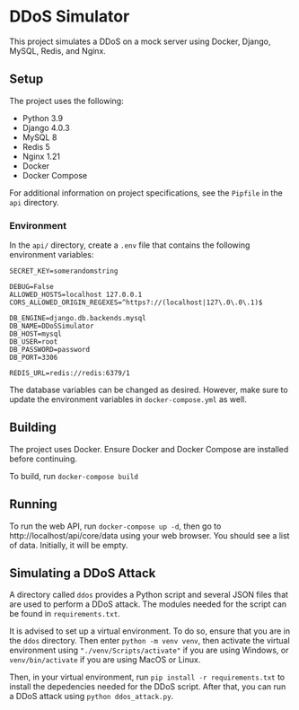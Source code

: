 # DDoS Simulator
This project simulates a DDoS on a mock server using Docker, Django, MySQL, Redis, and Nginx.

## Setup
The project uses the following:
- Python 3.9
- Django 4.0.3
- MySQL 8
- Redis 5
- Nginx 1.21
- Docker
- Docker Compose

For additional information on project specifications, see the 
```Pipfile``` in the ```api``` directory.

### Environment
In the ```api/``` directory, create a ```.env``` file
that contains the following environment variables:
```
SECRET_KEY=somerandomstring

DEBUG=False
ALLOWED_HOSTS=localhost 127.0.0.1
CORS_ALLOWED_ORIGIN_REGEXES=^https?://(localhost|127\.0\.0\.1)$

DB_ENGINE=django.db.backends.mysql
DB_NAME=DDoSSimulator
DB_HOST=mysql
DB_USER=root
DB_PASSWORD=password
DB_PORT=3306

REDIS_URL=redis://redis:6379/1
```
The database variables can be changed as desired. However, make sure to update
the environment variables in ```docker-compose.yml``` as well.

## Building
The project uses Docker. Ensure Docker and Docker Compose are installed before continuing.

To build, run ```docker-compose build```

## Running
To run the web API, run ```docker-compose up -d```, then go to 
http://localhost/api/core/data using your web browser. You should 
see a list of data. Initially, it will be empty.

## Simulating a DDoS Attack
A directory called ```ddos``` provides a Python script and several
JSON files that are used to perform a DDoS attack. The modules needed
for the script can be found in ```requirements.txt```.

It is advised to set up a virtual environment.
To do so, ensure that you are in the ```ddos``` directory. Then
enter ```python -m venv venv```, then activate the virtual
environment using ```"./venv/Scripts/activate"``` if you are using 
Windows, or ```venv/bin/activate``` if you are using MacOS or Linux.

Then, in your virtual environment, run ```pip install -r requirements.txt```
to install the depedencies needed for the DDoS script. After that, you can
run a DDoS attack using ```python ddos_attack.py```.
